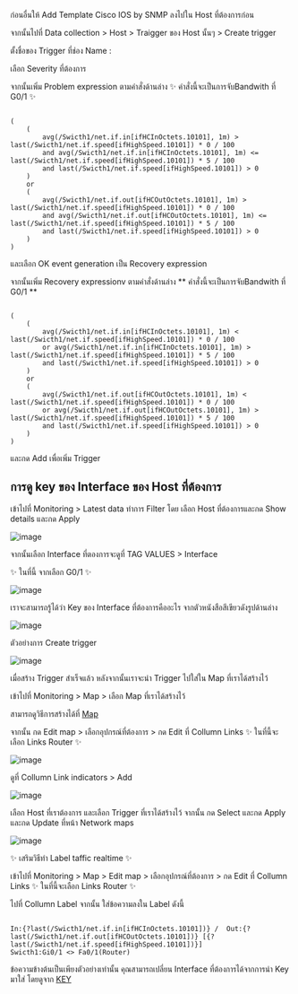 ก่อนอื่นให้ Add Template Cisco IOS by SNMP ลงไปใน Host ที่ต้องการก่อน

จากนั้นไปที่ Data collection > Host > Traigger ของ  Host นั้นๆ > Create trigger 

ตั้งชื่อของ Trigger ที่ช่อง Name :

เลือก Severity ที่ต้องการ

จากนั้นเพิ่ม Problem expression ตามคำสั่งด้านล่าง  ✨ คำสั่งนี้จะเป็นการจับBandwith ที่ G0/1 ✨

~~~

(
    (
        avg(/Swicth1/net.if.in[ifHCInOctets.10101], 1m) > last(/Swicth1/net.if.speed[ifHighSpeed.10101]) * 0 / 100 
        and avg(/Swicth1/net.if.in[ifHCInOctets.10101], 1m) <= last(/Swicth1/net.if.speed[ifHighSpeed.10101]) * 5 / 100
        and last(/Swicth1/net.if.speed[ifHighSpeed.10101]) > 0
    ) 
    or 
    (
        avg(/Swicth1/net.if.out[ifHCOutOctets.10101], 1m) > last(/Swicth1/net.if.speed[ifHighSpeed.10101]) * 0 / 100 
        and avg(/Swicth1/net.if.out[ifHCOutOctets.10101], 1m) <= last(/Swicth1/net.if.speed[ifHighSpeed.10101]) * 5 / 100
        and last(/Swicth1/net.if.speed[ifHighSpeed.10101]) > 0
    )
)

~~~

และเลือก OK event generation  เป็น Recovery expression 

จากนั้นเพิ่ม Recovery expressionv ตามคำสั่งด้านล่าง  ** คำสั่งนี้จะเป็นการจับBandwith ที่ G0/1 **

~~~

(
    (
        avg(/Swicth1/net.if.in[ifHCInOctets.10101], 1m) < last(/Swicth1/net.if.speed[ifHighSpeed.10101]) * 0 / 100 
        or avg(/Swicth1/net.if.in[ifHCInOctets.10101], 1m) > last(/Swicth1/net.if.speed[ifHighSpeed.10101]) * 5 / 100
        and last(/Swicth1/net.if.speed[ifHighSpeed.10101]) > 0
    ) 
    or 
    (
        avg(/Swicth1/net.if.out[ifHCOutOctets.10101], 1m) < last(/Swicth1/net.if.speed[ifHighSpeed.10101]) * 0 / 100 
        or avg(/Swicth1/net.if.out[ifHCOutOctets.10101], 1m) > last(/Swicth1/net.if.speed[ifHighSpeed.10101]) * 5 / 100
        and last(/Swicth1/net.if.speed[ifHighSpeed.10101]) > 0
    )
)

~~~

และกด Add เพื่อเพิ่ม Trigger 

## การดู key ของ Interface ของ Host ที่ต้องการ

เข้าไปที่ Monitoring > Latest data 
ทำการ Filter โดย เลือก  Host ที่ต้องการและกด Show details และกด Apply

![image](https://github.com/lersakk/ZabbixUserManual/assets/136166133/d722785a-dc53-4f1c-8cb3-9d8d02e3e001)

จากนั้นเลือก Interface ที่ตองการจะดูที่ TAG VALUES > Interface 

✨ ในที่นี้ จากเลือก G0/1 ✨

![image](https://github.com/lersakk/ZabbixUserManual/assets/136166133/06542edc-f316-4640-a721-738232a1da3a)


เราจะสามารถรู้ได้ว่า Key ของ Interface ที่ต้องการคืออะไร จากตัวหนังสือสีเขียวดังรูปด้านล่าง 

![image](https://github.com/lersakk/ZabbixUserManual/assets/136166133/80e179c3-48c0-404e-a69a-0fc26dc5172f)



ตัวอย่างการ Create trigger  

![image](https://github.com/lersakk/ZabbixUserManual/assets/136166133/5c786ef8-f225-4c84-b0f9-0f181d2a6bc7)




เมื่อสร้าง Trigger สำเร็จแล้ว หลังจากนั้นเราจะนำ Trigger ไปใส่ใน Map ที่เราได้สร้างไว้

เข้าไปที่ Monitoring > Map > เลือก Map ที่เราได้สร้างไว้

สามารถดูวิธีการสร้างได้ที่  [Map](https://github.com/lersakk/ZabbixUserManual/blob/main/Map.md) 

จากนั้น กด Edit map > เลือกอุปกรณ์ที่ต้องการ > กด Edit ที่ Collumn Links  ✨ ในที่นี้จะเลือก Links Router ✨

![image](https://github.com/lersakk/ZabbixUserManual/assets/136166133/2e0db9c1-e582-4276-b301-289fe75bb464)


ดูที่ Collumn Link indicators > Add

![image](https://github.com/lersakk/ZabbixUserManual/assets/136166133/6f282086-0d55-4bc5-b09f-13cb2028ca15)


เลือก Host ที่เราต้องการ และเลือก Trigger ที่เราได้สร้างไว้ จากนั้น  กด Select และกด Apply และกด Update ที่หน้า Network maps

 ![image](https://github.com/lersakk/ZabbixUserManual/assets/136166133/6c3ef012-ad83-42d8-8b59-55fbb4bb77d3)



✨ เสริมวิธีทำ Label taffic realtime ✨

เข้าไปที่ Monitoring > Map > Edit map >  เลือกอุปกรณ์ที่ต้องการ > กด Edit ที่ Collumn Links  ✨ ในที่นี้จะเลือก Links Router ✨

ไปที่ Collumn Label  จากนั้น ใส่ข้อความลงใน Label ดังนี้

~~~

In:{?last(/Swicth1/net.if.in[ifHCInOctets.10101])} /  Out:{?last(/Swicth1/net.if.out[ifHCOutOctets.10101])} [{?last(/Swicth1/net.if.speed[ifHighSpeed.10101])}]
Swicth1:Gi0/1 <> Fa0/1(Router)

~~~

ข้อความข้างต้นเป็นเพียงตัวอย่างเท่านั้น คุณสามารถเปลี่ยน Interface ที่ต้องการได้จากการนำ Key มาใส่ โดยดูจาก [KEY](https://github.com/lersakk/ZabbixUserManual/edit/main/Triger%20Bandwith.md#:~:text=52-,53,-54)



